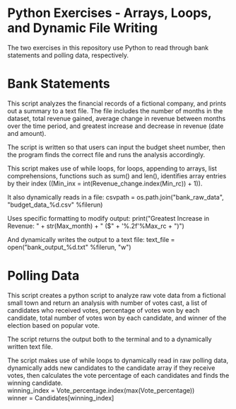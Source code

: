 # Python Exercises - Arrays, Loops, and Dynamic File Writing

The two exercises in this repository use Python to read through bank statements and polling data, respectively. 

# Bank Statements

This script analyzes the financial records of a fictional company, and prints out a summary to a text file. The file includes the number of months in the dataset, total revenue gained, average change in revenue between months over the time period, and greatest increase and decrease in revenue (date and amount).

The script is written so that users can input the budget sheet number, then the program finds the correct file and runs the analysis accordingly. 

This script makes use of while loops, for loops, appending to arrays, list comprehensions, functions such as sum() and len(), identifies array entries by their index ((Min_inx = int(Revenue_change.index(Min_rc)) + 1)).

It also dynamically reads in a file:
csvpath = os.path.join("bank_raw_data", "budget_data_%d.csv" %filerun)

Uses specific formatting to modify output:
print("Greatest Increase in Revenue: " + str(Max_month) + " ($" + '%.2f'%Max_rc + ")")

And dynamically writes the output to a text file:
text_file = open("bank_output_%d.txt" %filerun, "w")

# Polling Data

This script creates a python script to analyze raw vote data from a fictional small town and return an analysis with number of votes cast, a list of candidates who received votes, percentage of votes won by each candidate, total number of votes won by each candidate, and winner of the election based on popular vote.

The script returns the output both to the terminal and to a dynamically written text file.

The script makes use of while loops to dynamically read in raw polling data, dynamically adds new candidates to the candidate array if they receive votes, then calculates the vote percentage of each candidates and finds the winning candidate.           
    winning_index = Vote_percentage.index(max(Vote_percentage))                     
    winner = Candidates[winning_index]
